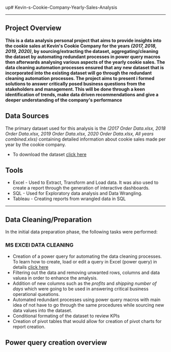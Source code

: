 up# Kevin-s-Cookie-Company-Yearly-Sales-Analysis

---

## Project Overview 

**This is a data analysis personal project that aims to provide insights into the cookie sales at Kevin's Cookie Company for the years *(2017, 2018, 2019, 2020)*, by sourcing/extracting the dataset, aggregating/cleaning the dataset by automating redundant processes in power query macros then afterwards analysing various aspects of the yearly cookie sales. The data cleaning automation processes ensured that any new dataset that is incorporated into the existing dataset will go through the redundant cleaning automation processes. The project aims to present i formed solutions to answer critically posed business questions from the stakeholders and management. This will be done through a keen identification of trends, make data driven recommendations and give a deeper understanding of the company's performance**

## Data Sources 

The primary dataset used for this analysis is the *(2017 Order Data.xlsx, 2018 Order Data.xlsx, 2019 Order Data.xlsx, 2020 Order Data.xlsx, All years combined.xlxs)* containing detailed information about cookie sales made per year by the cookie company. 

 - To download the dataset [click here](https://1drv.ms/u/s!AmxrofZZlZ-whKZQTEiA4iLu-WPiaQ?e=AkAtOi)

 ## Tools 
  - Excel - Used to Extract, Transform and Load data. It was also used to create a report through the generation of interactive dashboards.
  - SQL - Used for Exploratory data analysis and Data Wrangling.
  - Tableau - Creating reports from wrangled data in SQL

---

## Data Cleaning/Preparation 

In the initial data preparation phase, the following tasks were performed: 

### MS EXCEl DATA CLEANING 
 - Creation of a power query for automating the data cleaning processes. To learn how to create, load or edit a query in Excel (power query) in details [click here](https://support.microsoft.com/en-au/office/create-load-or-edit-a-query-in-excel-power-query-ca69e0f0-3db1-4493-900c-6279bef08df4)
 - Filtering out the data and removing unwanted rows, columns and data valuea in order to enhance the amalysis.
 - Addition of new columns such as the *profits* and *shipping number of days* which were going to be used in answering critical business operational queations.
 - Automated redundant processes using power query macros with main idea of not have to go through the same procedures while sourcing new data values into the dataset.
 - Conditional formating of the dataset to review KPIs
 - Creation of pivot tables that would allow for creation of pivot charts for report creation.

## Power query creation overview 





